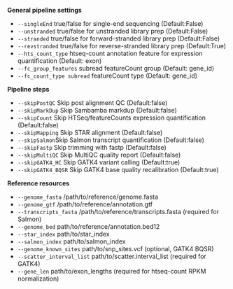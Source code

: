 **General pipeline settings**
* `--singleEnd` true/false for single-end sequencing (Default:False)
* `--unstranded` true/false for unstranded library prep (Default:False)
* `--stranded` true/false for forward-stranded library prep (Default:False)
* `--revstranded` true/false for reverse-stranded library prep (Default:True)
* `--hts_count_type` htseq-count annotation feature for expression quantification (Default: exon)
* `--fc_group_features` subread featureCount group (Default: gene_id)
* `--fc_count_type subread` featureCount type (Default: gene_id)

**Pipeline steps**

* `--skipPostQC` Skip post alignment QC (Default:false)
* `--skipMarkDup` Skip Sambamba markdup (Default:false)
* `--skipCount` Skip HTSeq/featureCounts expression quantification (Default:false)
* `--skipMapping` Skip STAR alignment (Default:false)
* `--skipSalmon`Skip Salmon transcript quantification (Default:false)
* `--skipFastp` Skip trimming with fastp (Default:false)
* `--skipMultiQC` Skip MultiQC quality report (Default:false)
* `--skipGATK4_HC` Skip GATK4 variant calling (Default:true)
* `--skipGATK4_BQSR` Skip GATK4 base quality recalibration (Default:true)

**Reference resources**

* `--genome_fasta` /path/to/reference/genome.fasta
* `--genome_gtf` /path/to/reference/annotation.gtf
* `--transcripts_fasta` /path/to/reference/transcripts.fasta (required for Salmon)
* `--genome_bed` path/to/reference/annotation.bed12 
* `--star_index` path/to/star_index 
* `--salmon_index` path/to/salmon_index  
* `--genome_known_sites` path/to/snp_sites.vcf (optional, GATK4 BQSR) 
* `--scatter_interval_list` path/to/scatter.interval_list (required for GATK4) 
* `--gene_len` path/to/exon_lengths (required for htseq-count RPKM normalization) 

